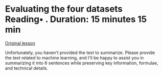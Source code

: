 # Evaluating the four datasets Reading• . Duration: 15 minutes 15 min

[Original lesson](https://www.coursera.org/learn/uol-how-computers-work/supplement/tDXe3/evaluating-the-four-datasets)

Unfortunately, you haven't provided the text to summarize. Please provide the text related to machine learning, and I'll be happy to assist you in summarizing it into 6 sentences while preserving key information, formulae, and technical details.

